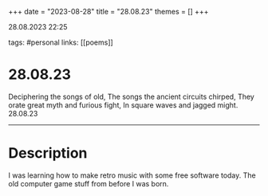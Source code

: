 +++
date = "2023-08-28"
title = "28.08.23"
themes = []
+++

28.08.2023 22:25

tags: #personal
links: [[poems]]

# 28.08.23

Deciphering the songs of old,
The songs the ancient circuits chirped,
They orate great myth and furious fight,
In square waves and jagged might.
28.08.23

---

# Description

I was learning how to make retro music with some free software today. The old computer game stuff from before I was born.
